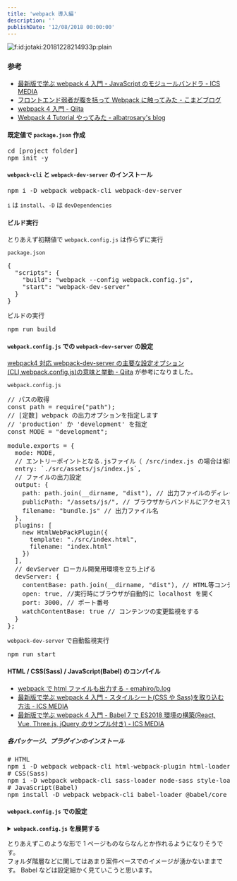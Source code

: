 ```yaml
---
title: 'webpack 導入編'
description: ''
publishDate: '12/08/2018 00:00:00'
---
```


<p><span itemscope itemtype="http://schema.org/Photograph"><img src="/images/hatena/20181228214933.png" alt="f:id:jotaki:20181228214933p:plain" title="f:id:jotaki:20181228214933p:plain" class="hatena-fotolife" itemprop="image" /></span></p>

<h3>参考</h3>

<ul>
<li><a href="https://ics.media/entry/12140">最新版で学ぶ webpack 4 入門 - JavaScript のモジュールバンドラ - ICS MEDIA</a></li>
<li><a href="https://ky-yk-d.hatenablog.com/entry/2018/06/09/191849">フロントエンド弱者が腹を括って Webpack に触ってみた - こまどブログ</a></li>
<li><a href="https://qiita.com/soarflat/items/28bf799f7e0335b68186">webpack 4 入門 - Qiita</a></li>
<li><a href="http://albatrosary.hateblo.jp/entry/2018/03/06/153042">Webpack 4 Tutorial やってみた - albatrosary's blog</a></li>
</ul>

<h4>既定値で <code>package.json</code> 作成</h4>

<pre class="code lang-sh" data-lang="sh" data-unlink><span class="synStatement">cd</span> <span class="synStatement">[</span>project folder<span class="synStatement">]</span>
npm init <span class="synSpecial">-y</span>
</pre>

<h4><code>webpack-cli</code> と <code>webpack-dev-server</code> のインストール</h4>

<pre class="code lang-sh" data-lang="sh" data-unlink>npm i <span class="synSpecial">-D</span> webpack webpack-cli webpack-dev-server
</pre>

<p><code>i</code> は <code>install</code>、<code>-D</code> は <code>devDependencies</code></p>

<h4>ビルド実行</h4>

<p>とりあえず初期値で <code>webpack.config.js</code> は作らずに実行</p>

<p><code>package.json</code></p>

<pre class="code lang-javascript" data-lang="javascript" data-unlink><span class="synIdentifier">{</span>
  <span class="synConstant">&quot;scripts&quot;</span>: <span class="synIdentifier">{</span>
    <span class="synConstant">&quot;build&quot;</span>: <span class="synConstant">&quot;webpack --config webpack.config.js&quot;</span>,
    <span class="synConstant">&quot;start&quot;</span>: <span class="synConstant">&quot;webpack-dev-server&quot;</span>
  <span class="synIdentifier">}</span>
<span class="synIdentifier">}</span>
</pre>

<p>ビルドの実行</p>

<pre class="code lang-sh" data-lang="sh" data-unlink>npm run build
</pre>

<h4><code>webpack.config.js</code> での <code>webpack-dev-server</code> の設定</h4>

<p><a href="https://qiita.com/riversun/items/d27f6d3ab7aaa119deab">webpack4 対応 webpack-dev-server の主要な設定オプション(CLI,webpack.config.js)の意味と挙動 - Qiita</a> が参考になりました。</p>

<p><code>webpack.config.js</code></p>

<pre class="code lang-javascript" data-lang="javascript" data-unlink><span class="synComment">// パスの取得</span>
<span class="synStatement">const</span> path = require(<span class="synConstant">&quot;path&quot;</span>);
<span class="synComment">// [定数] webpack の出力オプションを指定します</span>
<span class="synComment">// 'production' か 'development' を指定</span>
<span class="synStatement">const</span> MODE = <span class="synConstant">&quot;development&quot;</span>;

module.exports = <span class="synIdentifier">{</span>
  mode: MODE,
  <span class="synComment">// エントリーポイントとなる.jsファイル（ /src/index.js の場合は省略可能）</span>
  entry: `./src/assets/js/index.js`,
  <span class="synComment">// ファイルの出力設定</span>
  output: <span class="synIdentifier">{</span>
    path: path.join(__dirname, <span class="synConstant">&quot;dist&quot;</span>), <span class="synComment">// 出力ファイルのディレクトリ名（ /dist/ の場合は省略可能）</span>
    publicPath: <span class="synConstant">&quot;/assets/js/&quot;</span>, <span class="synComment">// ブラウザからバンドルにアクセスする際のパス</span>
    filename: <span class="synConstant">&quot;bundle.js&quot;</span> <span class="synComment">// 出力ファイル名</span>
  <span class="synIdentifier">}</span>,
  plugins: <span class="synIdentifier">[</span>
    <span class="synStatement">new</span> HtmlWebPackPlugin(<span class="synIdentifier">{</span>
      template: <span class="synConstant">&quot;./src/index.html&quot;</span>,
      filename: <span class="synConstant">&quot;index.html&quot;</span>
    <span class="synIdentifier">}</span>)
  <span class="synIdentifier">]</span>,
  <span class="synComment">// devServer ローカル開発用環境を立ち上げる</span>
  devServer: <span class="synIdentifier">{</span>
    contentBase: path.join(__dirname, <span class="synConstant">&quot;dist&quot;</span>), <span class="synComment">// HTML等コンテンツのルートディレクトリ</span>
    open: <span class="synConstant">true</span>, <span class="synComment">//実行時にブラウザが自動的に localhost を開く</span>
    port: 3000, <span class="synComment">// ポート番号</span>
    watchContentBase: <span class="synConstant">true</span> <span class="synComment">// コンテンツの変更監視をする</span>
  <span class="synIdentifier">}</span>
<span class="synIdentifier">}</span>;
</pre>

<p><code>webpack-dev-server</code> で自動監視実行</p>

<pre class="code lang-sh" data-lang="sh" data-unlink>npm run <span class="synStatement">start</span>
</pre>

<h4>HTML / CSS(Sass) / JavaScript(Babel) のコンパイル</h4>

<ul>
<li><a href="https://ema-hiro.hatenablog.com/entry/2017/10/12/015748">webpack で html ファイルも出力する - emahiro/b.log</a></li>
<li><a href="https://ics.media/entry/17376">最新版で学ぶ webpack 4 入門 - スタイルシート(CSS や Sass)を取り込む方法 - ICS MEDIA</a></li>
<li><a href="https://ics.media/entry/16028#">最新版で学ぶ webpack 4 入門 - Babel 7 で ES2018 環境の構築(React, Vue, Three.js, jQuery のサンプル付き) - ICS MEDIA</a></li>
</ul>

<h5>各パッケージ、プラグインのインストール</h5>

<pre class="code lang-sh" data-lang="sh" data-unlink><span class="synComment"># HTML</span>
npm i <span class="synSpecial">-D</span> webpack webpack-cli html-webpack-plugin html-loader
<span class="synComment"># CSS(Sass)</span>
npm i <span class="synSpecial">-D</span> webpack webpack-cli sass-loader node-sass style-loader css-loader
<span class="synComment"># JavaScript(Babel)</span>
npm install <span class="synSpecial">-D</span> webpack webpack-cli babel-loader @babel/core @babel/preset-env
</pre>

<h4><code>webpack.config.js</code> での設定</h4>

<p><details><summary> <strong><code>webpack.config.js</code> を展開する</strong> </summary><div></p>

<pre class="code lang-javascript" data-lang="javascript" data-unlink><span class="synComment">// パスの取得</span>
<span class="synStatement">const</span> path = require(<span class="synConstant">&quot;path&quot;</span>);
<span class="synComment">// [定数] webpack の出力オプションを指定します</span>
<span class="synComment">// 'production' か 'development' を指定</span>
<span class="synStatement">const</span> MODE = <span class="synConstant">&quot;development&quot;</span>;
<span class="synComment">// ソースマップの利用有無(productionのときはソースマップを利用しない)</span>
<span class="synStatement">const</span> enabledSourceMap = MODE === <span class="synConstant">&quot;development&quot;</span>;
<span class="synComment">// プラグイン</span>
<span class="synStatement">const</span> HtmlWebPackPlugin = require(<span class="synConstant">&quot;html-webpack-plugin&quot;</span>);

module.exports = <span class="synIdentifier">{</span>
  <span class="synComment">// production: 最適化された状態で出力</span>
  <span class="synComment">// development: ソースマップが有効された状態でJSファイルが出力</span>
  mode: MODE,
  <span class="synComment">// エントリーポイントとなる.jsファイル（ /src/index.js の場合は省略可能）</span>
  entry: `./src/assets/js/index.js`,
  <span class="synComment">// ファイルの出力設定</span>
  output: <span class="synIdentifier">{</span>
    path: path.join(__dirname, <span class="synConstant">&quot;dist&quot;</span>), <span class="synComment">// 出力ファイルのディレクトリ名（ /dist/ の場合は省略可能）</span>
    publicPath: <span class="synConstant">&quot;/assets/js/&quot;</span>, <span class="synComment">// ブラウザからバンドルにアクセスする際のパス</span>
    filename: <span class="synConstant">&quot;bundle.js&quot;</span> <span class="synComment">// 出力ファイル名</span>
  <span class="synIdentifier">}</span>,
  module: <span class="synIdentifier">{</span>
    rules: <span class="synIdentifier">[</span>
      <span class="synIdentifier">{</span>
        <span class="synComment">// .js の場合</span>
        test: <span class="synConstant">/\.js$/</span>,
        use: <span class="synIdentifier">[</span>
          <span class="synIdentifier">{</span>
            <span class="synComment">// Babel を利用する</span>
            loader: <span class="synConstant">&quot;babel-loader&quot;</span>,
            <span class="synComment">// Babel のオプションを指定する</span>
            options: <span class="synIdentifier">{</span>
              presets: <span class="synIdentifier">[</span>
                <span class="synComment">// プリセットを指定することで、ES2018 を ES5 に変換</span>
                <span class="synConstant">&quot;@babel/preset-env&quot;</span>
              <span class="synIdentifier">]</span>
            <span class="synIdentifier">}</span>
          <span class="synIdentifier">}</span>
        <span class="synIdentifier">]</span>
      <span class="synIdentifier">}</span>,
      <span class="synComment">// .html の場合</span>
      <span class="synIdentifier">{</span>
        test: <span class="synConstant">/\.html$/</span>,
        use: <span class="synIdentifier">[</span>
          <span class="synIdentifier">{</span>
            loader: <span class="synConstant">&quot;html-loader&quot;</span>,
            options: <span class="synIdentifier">{</span> minimize: <span class="synConstant">true</span> <span class="synIdentifier">}</span>
          <span class="synIdentifier">}</span>
        <span class="synIdentifier">]</span>
      <span class="synIdentifier">}</span>,
      <span class="synComment">// .scss の場合</span>
      <span class="synIdentifier">{</span>
        test: <span class="synConstant">/\.scss/</span>, <span class="synComment">// 対象となるファイルの拡張子</span>
        use: <span class="synIdentifier">[</span>
          <span class="synComment">// linkタグに出力する機能</span>
          <span class="synConstant">&quot;style-loader&quot;</span>,
          <span class="synComment">// CSSをバンドルするための機能</span>
          <span class="synIdentifier">{</span>
            loader: <span class="synConstant">&quot;css-loader&quot;</span>,
            options: <span class="synIdentifier">{</span>
              <span class="synComment">// オプションでCSS内のurl()メソッドの取り込みを禁止する</span>
              url: <span class="synConstant">false</span>,
              <span class="synComment">// ソースマップの利用有無</span>
              sourceMap: enabledSourceMap,
              <span class="synComment">// 0 =&gt; no loaders (default);</span>
              <span class="synComment">// 1 =&gt; postcss-loader;</span>
              <span class="synComment">// 2 =&gt; postcss-loader, sass-loader</span>
              importLoaders: 2
            <span class="synIdentifier">}</span>
          <span class="synIdentifier">}</span>,
          <span class="synIdentifier">{</span>
            loader: <span class="synConstant">&quot;sass-loader&quot;</span>,
            options: <span class="synIdentifier">{</span>
              <span class="synComment">// ソースマップの利用有無</span>
              sourceMap: enabledSourceMap
            <span class="synIdentifier">}</span>
          <span class="synIdentifier">}</span>
        <span class="synIdentifier">]</span>
      <span class="synIdentifier">}</span>
    <span class="synIdentifier">]</span>
  <span class="synIdentifier">}</span>,
  plugins: <span class="synIdentifier">[</span>
    <span class="synStatement">new</span> HtmlWebPackPlugin(<span class="synIdentifier">{</span>
      template: <span class="synConstant">&quot;./src/index.html&quot;</span>,
      filename: <span class="synConstant">&quot;index.html&quot;</span>
    <span class="synIdentifier">}</span>)
  <span class="synIdentifier">]</span>,
  <span class="synComment">// devServer ローカル開発用環境を立ち上げる</span>
  devServer: <span class="synIdentifier">{</span>
    contentBase: path.join(__dirname, <span class="synConstant">&quot;dist&quot;</span>), <span class="synComment">// HTML等コンテンツのルートディレクトリ</span>
    open: <span class="synConstant">true</span>, <span class="synComment">//実行時にブラウザが自動的に localhost を開く</span>
    port: 3000, <span class="synComment">// ポート番号</span>
    watchContentBase: <span class="synConstant">true</span> <span class="synComment">// コンテンツの変更監視をする</span>
    <span class="synComment">// inline: true // ライブリロードをページ全体に適用</span>
    <span class="synComment">// hot: false // 変更のあったコンポーネントのみをリロード</span>
  <span class="synIdentifier">}</span>
<span class="synIdentifier">}</span>;
</pre>

<p></div></details></p>

<p>とりあえずこのような形で 1 ページものならなんとか作れるようになりそうです。<br/>
フォルダ階層などに関してはあまり案件ベースでのイメージが湧かないままです。
Babel などは設定細かく見ていこうと思います。</p>
